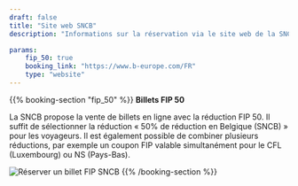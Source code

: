 ```yaml
---
draft: false
title: "Site web SNCB"
description: "Informations sur la réservation via le site web de la SNCB."

params:
    fip_50: true
    booking_link: "https://www.b-europe.com/FR"
    type: "website"
---
```


{{% booking-section "fip_50" %}}
**Billets FIP 50**

La SNCB propose la vente de billets en ligne avec la réduction FIP 50. Il suffit de sélectionner la réduction « 50% de réduction en Belgique (SNCB) » pour les voyageurs. Il est également possible de combiner plusieurs réductions, par exemple un coupon FIP valable simultanément pour le CFL (Luxembourg) ou NS (Pays-Bas).

![Réserver un billet FIP SNCB](fip_sncb_website.webp)
{{% /booking-section %}}

